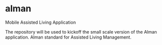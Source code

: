 # alman
Mobile Assisted Living Application

The repository will be used to kickoff the small scale version of the Alman application. 
Alman standard for Assisted Living Management.
